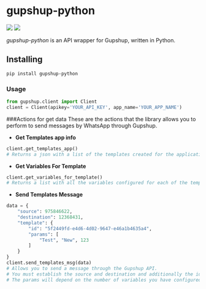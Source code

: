 
# gupshup-python
![](https://img.shields.io/badge/version-0.1.0-success) ![](https://img.shields.io/badge/Python-3.8%20|%203.9%20|%203.10%20|%203.11-4B8BBE?logo=python&logoColor=white)  

*gupshup-python* is an API wrapper for Gupshup, written in Python.
## Installing
```
pip install gupshup-python
```
### Usage
```python
from gupshup.client import Client
client = Client(apikey='YOUR_API_KEY', app_name='YOUR_APP_NAME')
```

###Actions for get data
These are the actions that the library allows you to perform to send messages by WhatsApp through Gupshup.

- **Get Templates app info**
```python
client.get_templates_app()
# Returns a json with a list of the templates created for the application in Gupshup..
```

- **Get Variables For Template**
```python
client.get_variables_for_template()
# Returns a list with all the variables configured for each of the templates.
```

- **Send Templates Message**
```python
data = {
    "source": 975846622,
    "destination": 12368431,
    "template": {
        "id": "5f2449fd-e4d6-4d02-9647-e46a1b4635a4",
        "params": [
            "Test", "New", 123
        ]
    }
}
client.send_templates_msg(data)
# Allows you to send a message through the Gupshup API.
# You must establish the source and destination and additionally the id of the template to use.
# The params will depend on the number of variables you have configured in the template.
```